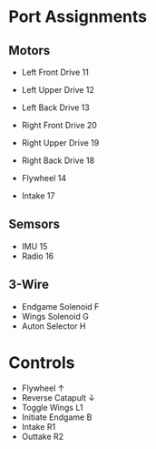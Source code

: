 # Port Assignments

## Motors

- Left Front Drive  11
- Left Upper Drive  12
- Left Back Drive   13
- Right Front Drive 20
- Right Upper Drive 19
- Right Back Drive  18

- Flywheel          14
- Intake            17

## Semsors

- IMU               15
- Radio             16

## 3-Wire

- Endgame Solenoid  F
- Wings Solenoid    G
- Auton Selector    H

# Controls

- Flywheel          ↑
- Reverse Catapult  ↓
- Toggle Wings      L1
- Initiate Endgame  B
- Intake            R1
- Outtake           R2